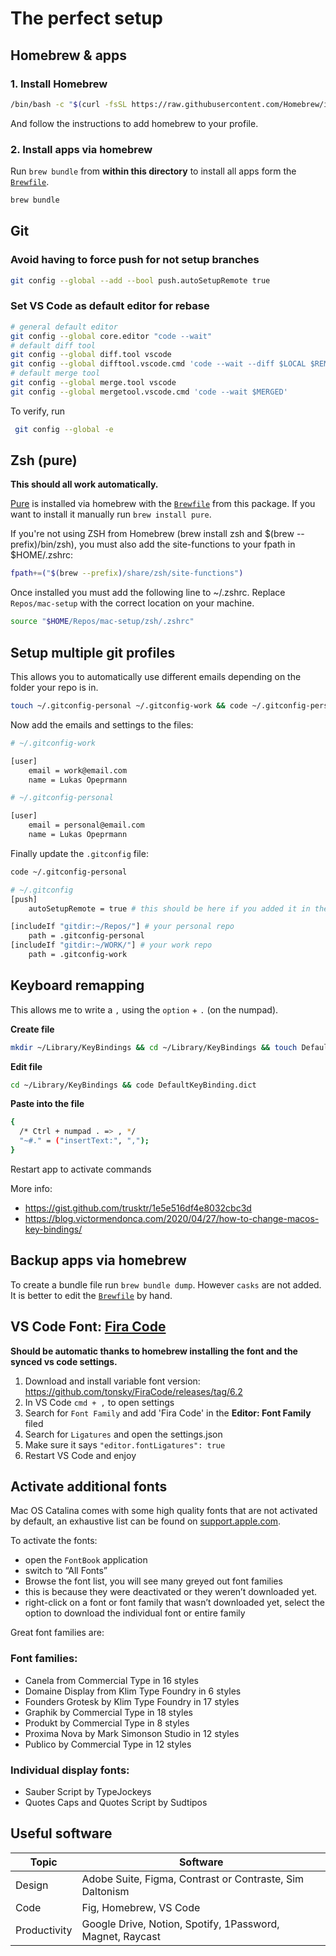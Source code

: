 # The perfect setup

## Homebrew & apps

### 1. Install Homebrew
```sh
/bin/bash -c "$(curl -fsSL https://raw.githubusercontent.com/Homebrew/install/master/install.sh)"
```

And follow the instructions to add homebrew to your profile.

### 2. Install apps via homebrew
Run `brew bundle` from **within this directory** to install all apps form the [`Brewfile`](./Brewfile).

```sh
brew bundle
```

## Git

### Avoid having to force push for not setup branches
```sh
git config --global --add --bool push.autoSetupRemote true
```

### Set VS Code as default editor for rebase
```sh
# general default editor
git config --global core.editor "code --wait"
# default diff tool
git config --global diff.tool vscode
git config --global difftool.vscode.cmd 'code --wait --diff $LOCAL $REMOTE'
# default merge tool
git config --global merge.tool vscode
git config --global mergetool.vscode.cmd 'code --wait $MERGED'
```

To verify, run
```sh
 git config --global -e 
 ```

## Zsh (pure)
**This should all work automatically.**

[Pure](https://github.com/sindresorhus/pure) is installed via homebrew with the [`Brewfile`](./Brewfile) from this package. If you want to install it manually run `brew install pure`.

If you're not using ZSH from Homebrew (brew install zsh and $(brew --prefix)/bin/zsh), you must also add the site-functions to your fpath in $HOME/.zshrc:
```sh
fpath+=("$(brew --prefix)/share/zsh/site-functions")
```

Once installed you must add the following line to ~/.zshrc. Replace `Repos/mac-setup` with the correct location on your machine.

```sh
source "$HOME/Repos/mac-setup/zsh/.zshrc"
```

## Setup multiple git profiles
This allows you to automatically use different emails depending on the folder your repo is in.

```sh
touch ~/.gitconfig-personal ~/.gitconfig-work && code ~/.gitconfig-personal ~/.gitconfig-work
```

Now add the emails and settings to the files:

```sh
# ~/.gitconfig-work

[user]
    email = work@email.com
    name = Lukas Opeprmann
```

```sh
# ~/.gitconfig-personal

[user]
    email = personal@email.com
    name = Lukas Opeprmann
```

Finally update the `.gitconfig` file:

```sh
code ~/.gitconfig-personal
```

```sh
# ~/.gitconfig
[push]
	autoSetupRemote = true # this should be here if you added it in the beginning, NOT required

[includeIf "gitdir:~/Repos/"] # your personal repo
    path = .gitconfig-personal
[includeIf "gitdir:~/WORK/"] # your work repo
    path = .gitconfig-work
```

## Keyboard remapping
This allows me to write a `,` using the `option` + `.` (on the numpad).

**Create file**
```sh
mkdir ~/Library/KeyBindings && cd ~/Library/KeyBindings && touch DefaultKeyBinding.dict
```

**Edit file**
```sh
cd ~/Library/KeyBindings && code DefaultKeyBinding.dict
```

**Paste into the file**
```sh
{
  /* Ctrl + numpad . => , */
  "~#." = ("insertText:", ",");
}
```

Restart app to activate commands

More info:
- https://gist.github.com/trusktr/1e5e516df4e8032cbc3d
- https://blog.victormendonca.com/2020/04/27/how-to-change-macos-key-bindings/


## Backup apps via homebrew
To create a bundle file run `brew bundle dump`. However `casks` are not added. It is better to edit the [`Brewfile`](./Brewfile) by hand.

## VS Code Font: [Fira Code](https://github.com/tonsky/FiraCode)

**Should be automatic thanks to homebrew installing the font and the synced vs code settings.**

1. Download and install variable font version: https://github.com/tonsky/FiraCode/releases/tag/6.2
2. In VS Code `cmd + ,` to open settings
3. Search for `Font Family` and add 'Fira Code' in the **Editor: Font Family** filed
4. Search for `Ligatures` and open the settings.json
5. Make sure it says `"editor.fontLigatures": true`
6. Restart VS Code and enjoy

## Activate additional fonts
Mac OS Catalina comes with some high quality fonts that are not activated by default, an exhaustive list can be found on [support.apple.com](https://support.apple.com/en-us/HT210192). 

To activate the fonts:
- open the `FontBook` application
- switch to “All Fonts”
- Browse the font list, you will see many greyed out font families
- this is because they were deactivated or they weren’t downloaded yet. 
- right-click on a font or font family that wasn’t downloaded yet, select the  option to download the individual font or entire family

Great font families are:

### Font families:
- Canela from Commercial Type in 16 styles
- Domaine Display from Klim Type Foundry in 6 styles
- Founders Grotesk by Klim Type Foundry in 17 styles
- Graphik by Commercial Type in 18 styles
- Produkt by Commercial Type in 8 styles
- Proxima Nova by Mark Simonson Studio in 12 styles
- Publico by Commercial Type in 12 styles

### Individual display fonts:
- Sauber Script by TypeJockeys
- Quotes Caps and Quotes Script by Sudtipos

## Useful software
| Topic | Software |
| --- | --- |
| Design | Adobe Suite, Figma, Contrast or Contraste, Sim Daltonism | 
| Code | Fig, Homebrew, VS Code |
| Productivity | Google Drive, Notion, Spotify, 1Password, Magnet, Raycast |
